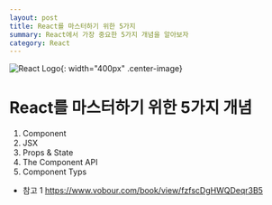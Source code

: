 ```yaml
---
layout: post
title: React를 마스터하기 위한 5가지
summary: React에서 가장 중요한 5가지 개념을 알아보자
category: React
---
```


![React Logo](/asset/img/react/React_logo.png){: width="400px" .center-image}
<br>

# React를 마스터하기 위한 5가지 개념
  1. Component
  2. JSX
  3. Props & State
  4. The Component API
  5. Component Typs

* 참고 1 <https://www.vobour.com/book/view/fzfscDgHWQDeqr3B5>
